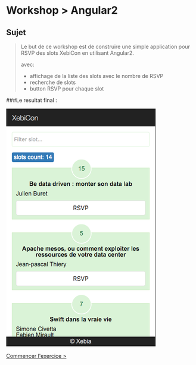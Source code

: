 # Workshop > Angular2

## Sujet

> Le but de ce workshop est de construire une simple application pour RSVP des slots XebiCon en utilisant Angular2.
> 
> avec:
> - affichage de la liste des slots avec le nombre de RSVP 
> - recherche de slots
> - button RSVP pour chaque slot

###Le resultat final :

![Final](img/final.png)

[Commencer l'exercice >](0-getting-started.md)

